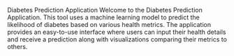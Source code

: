 Diabetes Prediction Application
Welcome to the Diabetes Prediction Application. This tool uses a machine learning model to predict the likelihood of diabetes based on various health metrics. The application provides an easy-to-use interface where users can input their health details and receive a prediction along with visualizations comparing their metrics to others.
